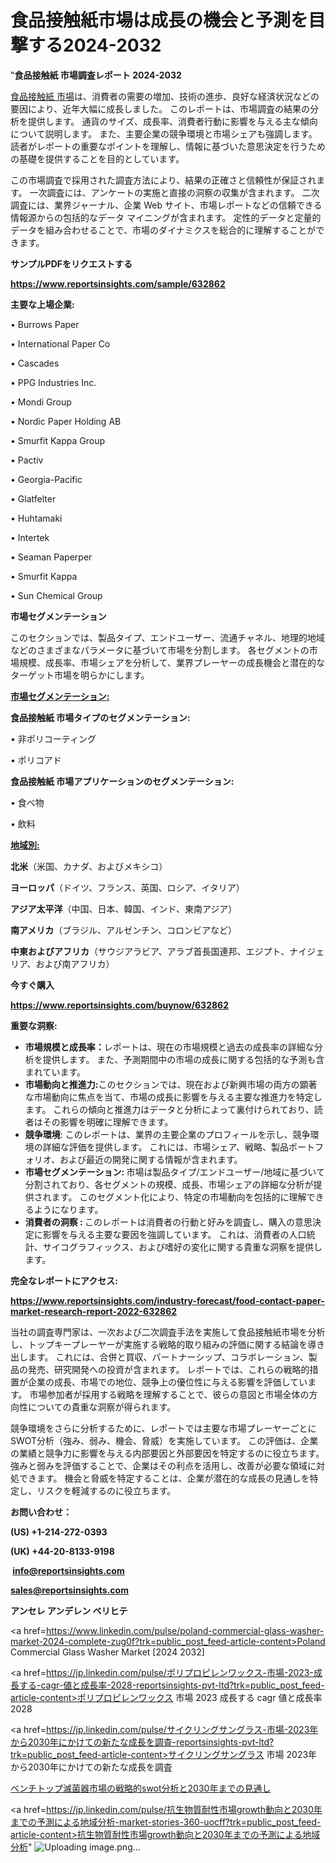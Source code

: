 # 食品接触紙市場は成長の機会と予測を目撃する2024-2032

"<strong>食品接触紙 市場調査レポート 2024-2032</strong>

<a href=https://www.reportsinsights.com/sample/632862>食品接触紙 市場</a>は、消費者の需要の増加、技術の進歩、良好な経済状況などの要因により、近年大幅に成長しました。 このレポートは、市場調査の結果の分析を提供します。 通貨のサイズ、成長率、消費者行動に影響を与える主な傾向について説明します。 また、主要企業の競争環境と市場シェアも強調します。 読者がレポートの重要なポイントを理解し、情報に基づいた意思決定を行うための基礎を提供することを目的としています。

この市場調査で採用された調査方法により、結果の正確さと信頼性が保証されます。 一次調査には、アンケートの実施と直接の洞察の収集が含まれます。 二次調査には、業界ジャーナル、企業 Web サイト、市場レポートなどの信頼できる情報源からの包括的なデータ マイニングが含まれます。 定性的データと定量的データを組み合わせることで、市場のダイナミクスを総合的に理解することができます。

<strong><b>サンプルPDFをリクエストする</b></strong>

<a href=https://www.reportsinsights.com/sample/632862><strong><u>https://www.reportsinsights.com/sample/632862</u></strong></a>

<strong>主要な上場企業:</strong>

• Burrows Paper

• International Paper Co

• Cascades

• PPG Industries Inc.

• Mondi Group

• Nordic Paper Holding AB

• Smurfit Kappa Group

• Pactiv

• Georgia-Pacific

• Glatfelter

• Huhtamaki

• Intertek

• Seaman Paperper

• Smurfit Kappa

• Sun Chemical Group

<strong>市場セグメンテーション</strong>

このセクションでは、製品タイプ、エンドユーザー、流通チャネル、地理的地域などのさまざまなパラメータに基づいて市場を分割します。 各セグメントの市場規模、成長率、市場シェアを分析して、業界プレーヤーの成長機会と潜在的なターゲット市場を明らかにします。

<strong><u>市場セグメンテーション</u></strong><strong><u>:</u></strong>

<strong>食品接触紙 市場タイプのセグメンテーション:</strong>

• 非ポリコーティング

• ポリコアド

<strong>食品接触紙 市場アプリケーションのセグメンテーション:</strong>

• 食べ物

• 飲料

<strong><u>地域別</u></strong><strong><u>:</u></strong>

<strong>北米</strong>（米国、カナダ、およびメキシコ）

<strong>ヨーロッパ</strong>（ドイツ、フランス、英国、ロシア、イタリア）

<strong>アジア太平洋</strong>（中国、日本、韓国、インド、東南アジア）

<strong>南アメリカ</strong>（ブラジル、アルゼンチン、コロンビアなど）

<strong>中東およびアフリカ</strong>（サウジアラビア、アラブ首長国連邦、エジプト、ナイジェリア、および南アフリカ）

<strong>今すぐ購入</strong>

<a href=https://www.reportsinsights.com/buynow/632862><strong><u>https://www.reportsinsights.com/buynow/632862</u></strong></a>

<strong>重要な洞察:</strong>
<ul>
  <li><strong>市場規模と成長率：</strong>レポートは、現在の市場規模と過去の成長率の詳細な分析を提供します。 また、予測期間中の市場の成長に関する包括的な予測も含まれています。</li>
  <li><strong>市場動向と推進力:</strong>このセクションでは、現在および新興市場の両方の顕著な市場動向に焦点を当て、市場の成長に影響を与える主要な推進力を特定します。 これらの傾向と推進力はデータと分析によって裏付けられており、読者はその影響を明確に理解できます。</li>
  <li><strong>競争環境</strong>: このレポートは、業界の主要企業のプロフィールを示し、競争環境の詳細な評価を提供します。 これには、市場シェア、戦略、製品ポートフォリオ、および最近の開発に関する情報が含まれます。</li>
  <li><strong>市場セグメンテーション: </strong>市場は製品タイプ/エンドユーザー/地域に基づいて分割されており、各セグメントの規模、成長、市場シェアの詳細な分析が提供されます。 このセグメント化により、特定の市場動向を包括的に理解できるようになります。</li>
  <li><strong>消費者の洞察 : </strong>このレポートは消費者の行動と好みを調査し、購入の意思決定に影響を与える主要な要因を強調しています。 これは、消費者の人口統計、サイコグラフィックス、および嗜好の変化に関する貴重な洞察を提供します。</li>
</ul>
<strong>完全なレポートにアクセス:</strong>

<a href=https://www.reportsinsights.com/industry-forecast/food-contact-paper-market-research-report-2022-632862><strong><u><b>https://www.reportsinsights.com/industry-forecast/food-contact-paper-market-research-report-2022-632862</b></u></strong></a>

当社の調査専門家は、一次および二次調査手法を実施して食品接触紙市場を分析し、トップキープレーヤーが実施する戦略的取り組みの評価に関する結論を導き出します。 これには、合併と買収、パートナーシップ、コラボレーション、製品の発売、研究開発への投資が含まれます。 レポートでは、これらの戦略的措置が企業の成長、市場での地位、競争上の優位性に与える影響を評価しています。 市場参加者が採用する戦略を理解することで、彼らの意図と市場全体の方向性についての貴重な洞察が得られます。

競争環境をさらに分析するために、レポートでは主要な市場プレーヤーごとにSWOT分析（強み、弱み、機会、脅威）を実施しています。 この評価は、企業の業績と競争力に影響を与える内部要因と外部要因を特定するのに役立ちます。 強みと弱みを評価することで、企業はその利点を活用し、改善が必要な領域に対処できます。 機会と脅威を特定することは、企業が潜在的な成長の見通しを特定し、リスクを軽減するのに役立ちます。

<strong>お問い合わせ：</strong>

<strong>(US) +1-214-272-0393</strong>

<strong>(UK) +44-20-8133-9198</strong>

<strong> </strong><a href=info@reportsinsights.com><strong><u>info@reportsinsights.com</u></strong></a>

<a href=sales@reportsinsights.com><strong><u>sales@reportsinsights.com</u></strong></a>

<strong>アンセレ アンデレン ベリヒテ</strong>

<a href=https://www.linkedin.com/pulse/poland-commercial-glass-washer-market-2024-complete-zug0f?trk=public_post_feed-article-content>Poland Commercial Glass Washer Market [2024 2032]</a>

<a href=https://jp.linkedin.com/pulse/ポリプロピレンワックス-市場-2023-成長する-cagr-値と成長率-2028-reportsinsights-pvt-ltd?trk=public_post_feed-article-content>ポリプロピレンワックス 市場 2023 成長する cagr 値と成長率 2028</a>

<a href=https://jp.linkedin.com/pulse/サイクリングサングラス-市場-2023年から2030年にかけての新たな成長を調査-reportsinsights-pvt-ltd?trk=public_post_feed-article-content>サイクリングサングラス 市場 2023年から2030年にかけての新たな成長を調査</a>

<a href=https://www.linkedin.com/pulse/ベンチトップ滅菌器市場の戦略的swot分析と2030年までの見通し-community-market-research-tstcf/>ベンチトップ滅菌器市場の戦略的swot分析と2030年までの見通し</a>

<a href=https://jp.linkedin.com/pulse/抗生物質耐性市場growth動向と2030年までの予測による地域分析-market-stories-360-uocff?trk=public_post_feed-article-content>抗生物質耐性市場growth動向と2030年までの予測による地域分析</a>"
![Uploading image.png…]()
